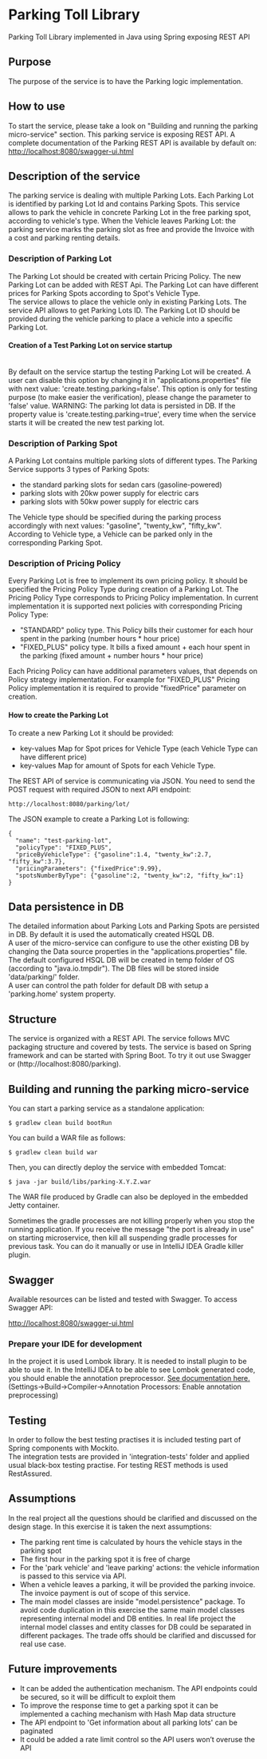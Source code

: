 # Parking Toll Library
Parking Toll Library implemented in Java using Spring exposing REST API

## Purpose

The purpose of the service is to have the Parking logic implementation.

## How to use
To start the service, please take a look on "Building and running the parking micro-service" section.
This parking service is exposing REST API. 
A complete documentation of the Parking REST API is available by default on:
[http://localhost:8080/swagger-ui.html](http://localhost:8080/swagger-ui.html)

## Description of the service
The parking service is dealing with multiple Parking Lots. Each Parking Lot is identified by parking Lot Id and contains Parking Spots.
This service allows to park the vehicle in concrete Parking Lot in the free parking spot, according to vehicle's type. 
When the Vehicle leaves Parking Lot: the parking service marks the parking slot as free and provide the Invoice with a cost and parking renting details.

### Description of Parking Lot
The Parking Lot should be created with certain Pricing Policy. The new Parking Lot can be added with REST Api. 
The Parking Lot can have different prices for Parking Spots according to Spot's Vehicle Type.
<br>The service allows to place the vehicle only in existing Parking Lots. The service API allows to get Parking Lots ID.
The Parking Lot ID should be provided during the vehicle parking to place a vehicle into a specific Parking Lot.

#### Creation of a Test Parking Lot on service startup
<br> By default on the service startup the testing Parking Lot will be created. A user can disable this option by changing it in "applications.properties" file  with next value: 'create.testing.parking=false'.
This option is only for testing purpose (to make easier the verification), please change the parameter to 'false' value.
WARNING: The parking lot data is persisted in DB. If the property value is 'create.testing.parking=true', every time when the service starts it will be created the new test parking lot.

### Description of Parking Spot
A Parking Lot contains multiple parking slots of different types. The Parking Service supports 3 types of Parking Spots:
- the standard parking slots for sedan cars (gasoline-powered) 
- parking slots with 20kw power supply for electric cars
- parking slots with 50kw power supply for electric cars

The Vehicle type should be specified during the parking process accordingly with next values: "gasoline", "twenty_kw", "fifty_kw".
<br>According to Vehicle type, a Vehicle can be parked only in the corresponding Parking Spot. 

### Description of Pricing Policy
Every Parking Lot is free to implement its own pricing policy. It should be specified the Pricing Policy Type during creation of a Parking Lot.
The Pricing Policy Type corresponds to Pricing Policy implementation.
 In current implementation it is supported next policies with corresponding Pricing Policy Type:
- "STANDARD" policy type. This Policy bills their customer for each hour spent in the parking (number hours * hour price)
- "FIXED_PLUS" policy type. It bills a fixed amount + each hour spent in the parking (fixed amount + number hours * hour price)

Each Pricing Policy can have additional parameters values, that depends on Policy strategy implementation.
For example for "FIXED_PLUS" Pricing Policy implementation it is required to provide "fixedPrice" parameter on creation.

#### How to create the Parking Lot
To create a new Parking Lot it should be provided: 
- key-values Map for Spot prices for Vehicle Type (each Vehicle Type can have different price) 
- key-values Map for amount of Spots for each Vehicle Type.

The REST API of service is communicating via JSON. You need to send the POST request with required JSON to next API endpoint:
```
http://localhost:8080/parking/lot/
```
The JSON example to create a Parking Lot is following: 
```
{
  "name": "test-parking-lot",
  "policyType": "FIXED_PLUS",
  "priceByVehicleType": {"gasoline":1.4, "twenty_kw":2.7, "fifty_kw":3.7},
  "pricingParameters": {"fixedPrice":9.99},
  "spotsNumberByType": {"gasoline":2, "twenty_kw":2, "fifty_kw":1}
}
```

## Data persistence in DB
The detailed information about Parking Lots and Parking Spots are persisted in DB. By default it is used the automatically created HSQL DB.
<br>A user of the micro-service can configure to use the other existing DB by changing the Data source properties in the "applications.properties" file.
<br> The default configured HSQL DB will be created in temp folder of OS (according to "java.io.tmpdir"). The DB files will be stored inside 'data/parking/' folder.
<br> A user can control the path folder for default DB with setup a 'parking.home' system property.

## Structure
The service is organized with a REST API. The service follows MVC packaging structure and covered by tests.
The service is based on Spring framework and can be started with Spring Boot.
To try it out use Swagger or (http://localhost:8080/parking).<br>

## Building and running the parking micro-service

You can start a parking service as a standalone application:
```
$ gradlew clean build bootRun
```

You can build a WAR file as follows:

```
$ gradlew clean build war
```

Then, you can directly deploy the service with embedded Tomcat:

```
$ java -jar build/libs/parking-X.Y.Z.war
```

The WAR file produced by Gradle can also be deployed in the embedded Jetty container.

Sometimes the gradle processes are not killing properly when you stop the running application. If you receive the message "the port is already in use" on starting microservice, then kill all suspending gradle processes for previous task. You can do it manually or use in IntelliJ IDEA Gradle killer plugin.

## Swagger

Available resources can be listed and tested with Swagger.
To access Swagger API:

[http://localhost:8080/swagger-ui.html](http://localhost:8080/swagger-ui.html)

### Prepare your IDE for development
In the project it is used Lombok library. It is needed to install plugin to be able to use it.
In the IntelliJ IDEA to be able to see Lombok generated code, you should enable the annotation preprocessor. [See documentation here.](https://www.jetbrains.com/help/idea/2016.1/configuring-annotation-processing.html) (Settings->Build->Compiler->Annotation Processors: Enable annotation preprocessing)

## Testing

In order to follow the best testing practises it is included testing part of Spring components with Mockito.<br>
The integration tests are provided in 'integration-tests' folder and applied usual black-box testing practise. For testing REST methods is used RestAssured.<br>

## Assumptions

In the real project all the questions should be clarified and discussed on the design stage. 
In this exercise it is taken the next assumptions:

- The parking rent time is calculated by hours the vehicle stays in the parking spot
- The first hour in the parking spot it is free of charge
- For the 'park vehicle' and 'leave parking' actions: the vehicle information is passed to this service via API.
- When a vehicle leaves a parking, it will be provided the parking invoice. The invoice payment is out of scope of this service.
- The main model classes are inside "model.persistence" package. 
To avoid code duplication in this exercise the same main model classes representing internal model and DB entities.
In real life project the internal model classes and entity classes for DB could be separated in different packages.
The trade offs should be clarified and discussed for real use case.

## Future improvements

- It can be added the authentication mechanism. The API endpoints could be secured, so it will be difficult to exploit them
- To improve the response time to get a parking spot it can be implemented a caching mechanism with Hash Map data structure
- The API endpoint to 'Get information about all parking lots' can be paginated
- It could be added a rate limit control so the API users won’t overuse the API